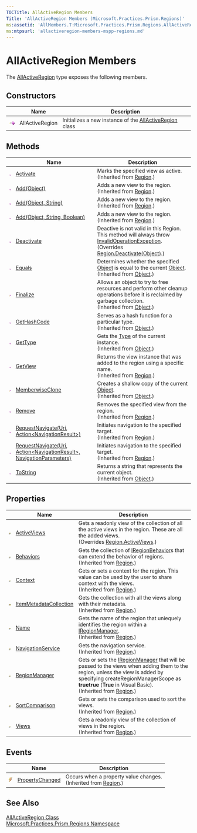 ```yaml
---
TOCTitle: AllActiveRegion Members
Title: 'AllActiveRegion Members (Microsoft.Practices.Prism.Regions)'
ms:assetid: 'AllMembers.T:Microsoft.Practices.Prism.Regions.AllActiveRegion'
ms:mtpsurl: 'allactiveregion-members-mspp-regions.md'
---
```


# AllActiveRegion Members

The [AllActiveRegion](/patterns-practices/reference/allactiveregion-class-mspp-regions) type exposes the following members.

## Constructors

<table>

<thead>
<tr class="header">
<th> </th>
<th>Name</th>
<th>Description</th>
</tr>
</thead>
<tbody>
<tr class="odd">
<td><img src="/patterns-practices/reference/images/public-method.gif" alt="Public method"/></td>
<td>AllActiveRegion</td>
<td><div class="summary">
Initializes a new instance of the <a href="/patterns-practices/reference/allactiveregion-class-mspp-regions" data-raw-source="[AllActiveRegion](/patterns-practices/reference/allactiveregion-class-mspp-regions)">AllActiveRegion</a> class
</div></td>
</tr>
</tbody>
</table>

## Methods

<table>

<thead>
<tr class="header">
<th> </th>
<th>Name</th>
<th>Description</th>
</tr>
</thead>
<tbody>
<tr class="odd">
<td><img src="/patterns-practices/reference/images/public-method.gif" alt="Public method"/></td>
<td><a href="/patterns-practices/reference/region-activate-method-mspp-regions" data-raw-source="[Activate](/patterns-practices/reference/region-activate-method-mspp-regions)">Activate</a></td>
<td><div class="summary">
Marks the specified view as active.
</div>
(Inherited from <a href="/patterns-practices/reference/region-class-mspp-regions" data-raw-source="[Region](/patterns-practices/reference/region-class-mspp-regions)">Region</a>.)</td>
</tr>
<tr class="even">
<td><img src="/patterns-practices/reference/images/public-method.gif" alt="Public method"/></td>
<td><a href="/patterns-practices/reference/region-add-method-object-mspp-regions" data-raw-source="[Add(Object)](/patterns-practices/reference/region-add-method-object-mspp-regions)">Add(Object)</a></td>
<td><div class="summary">
Adds a new view to the region.
</div>
(Inherited from <a href="/patterns-practices/reference/region-class-mspp-regions" data-raw-source="[Region](/patterns-practices/reference/region-class-mspp-regions)">Region</a>.)</td>
</tr>
<tr class="odd">
<td><img src="/patterns-practices/reference/images/public-method.gif" alt="Public method"/></td>
<td><a href="/patterns-practices/reference/region-add-method-object-string-mspp-regions" data-raw-source="[Add(Object, String)](/patterns-practices/reference/region-add-method-object-string-mspp-regions)">Add(Object, String)</a></td>
<td><div class="summary">
Adds a new view to the region.
</div>
(Inherited from <a href="/patterns-practices/reference/region-class-mspp-regions" data-raw-source="[Region](/patterns-practices/reference/region-class-mspp-regions)">Region</a>.)</td>
</tr>
<tr class="even">
<td><img src="/patterns-practices/reference/images/public-method.gif" alt="Public method"/></td>
<td><a href="/patterns-practices/reference/region-add-method-object-string-boolean-mspp-regions" data-raw-source="[Add(Object, String, Boolean)](/patterns-practices/reference/region-add-method-object-string-boolean-mspp-regions)">Add(Object, String, Boolean)</a></td>
<td><div class="summary">
Adds a new view to the region.
</div>
(Inherited from <a href="/patterns-practices/reference/region-class-mspp-regions" data-raw-source="[Region](/patterns-practices/reference/region-class-mspp-regions)">Region</a>.)</td>
</tr>
<tr class="odd">
<td><img src="/patterns-practices/reference/images/public-method.gif" alt="Public method"/></td>
<td><a href="/patterns-practices/reference/allactiveregion-deactivate-method-mspp-regions" data-raw-source="[Deactivate](/patterns-practices/reference/allactiveregion-deactivate-method-mspp-regions)">Deactivate</a></td>
<td><div class="summary">
Deactive is not valid in this Region. This method will always throw <a href="http://msdn.microsoft.com/en-us/library/2asft85a" data-raw-source="[InvalidOperationException](http://msdn.microsoft.com/en-us/library/2asft85a)">InvalidOperationException</a>.
</div>
(Overrides <a href="/patterns-practices/reference/region-deactivate-method-mspp-regions" data-raw-source="[Region.Deactivate(Object)](/patterns-practices/reference/region-deactivate-method-mspp-regions)">Region.Deactivate(Object)</a>.)</td>
</tr>
<tr class="even">
<td><img src="/patterns-practices/reference/images/public-method.gif" alt="Public method"/></td>
<td><a href="http://msdn.microsoft.com/en-us/library/bsc2ak47" data-raw-source="[Equals](http://msdn.microsoft.com/en-us/library/bsc2ak47)">Equals</a></td>
<td><div class="summary">
Determines whether the specified <a href="http://msdn.microsoft.com/en-us/library/e5kfa45b" data-raw-source="[Object](http://msdn.microsoft.com/en-us/library/e5kfa45b)">Object</a> is equal to the current <a href="http://msdn.microsoft.com/en-us/library/e5kfa45b" data-raw-source="[Object](http://msdn.microsoft.com/en-us/library/e5kfa45b)">Object</a>.
</div>
(Inherited from <a href="http://msdn.microsoft.com/en-us/library/e5kfa45b" data-raw-source="[Object](http://msdn.microsoft.com/en-us/library/e5kfa45b)">Object</a>.)</td>
</tr>
<tr class="odd">
<td><img src="/patterns-practices/reference/images/protmethod.gif" alt="Protected method"/></td>
<td><a href="http://msdn.microsoft.com/en-us/library/4k87zsw7" data-raw-source="[Finalize](http://msdn.microsoft.com/en-us/library/4k87zsw7)">Finalize</a></td>
<td><div class="summary">
Allows an object to try to free resources and perform other cleanup operations before it is reclaimed by garbage collection.
</div>
(Inherited from <a href="http://msdn.microsoft.com/en-us/library/e5kfa45b" data-raw-source="[Object](http://msdn.microsoft.com/en-us/library/e5kfa45b)">Object</a>.)</td>
</tr>
<tr class="even">
<td><img src="/patterns-practices/reference/images/public-method.gif" alt="Public method"/></td>
<td><a href="http://msdn.microsoft.com/en-us/library/zdee4b3y" data-raw-source="[GetHashCode](http://msdn.microsoft.com/en-us/library/zdee4b3y)">GetHashCode</a></td>
<td><div class="summary">
Serves as a hash function for a particular type.
</div>
(Inherited from <a href="http://msdn.microsoft.com/en-us/library/e5kfa45b" data-raw-source="[Object](http://msdn.microsoft.com/en-us/library/e5kfa45b)">Object</a>.)</td>
</tr>
<tr class="odd">
<td><img src="/patterns-practices/reference/images/public-method.gif" alt="Public method"/></td>
<td><a href="http://msdn.microsoft.com/en-us/library/dfwy45w9" data-raw-source="[GetType](http://msdn.microsoft.com/en-us/library/dfwy45w9)">GetType</a></td>
<td><div class="summary">
Gets the <a href="http://msdn.microsoft.com/en-us/library/42892f65" data-raw-source="[Type](http://msdn.microsoft.com/en-us/library/42892f65)">Type</a> of the current instance.
</div>
(Inherited from <a href="http://msdn.microsoft.com/en-us/library/e5kfa45b" data-raw-source="[Object](http://msdn.microsoft.com/en-us/library/e5kfa45b)">Object</a>.)</td>
</tr>
<tr class="even">
<td><img src="/patterns-practices/reference/images/public-method.gif" alt="Public method"/></td>
<td><a href="/patterns-practices/reference/region-getview-method-mspp-regions" data-raw-source="[GetView](/patterns-practices/reference/region-getview-method-mspp-regions)">GetView</a></td>
<td><div class="summary">
Returns the view instance that was added to the region using a specific name.
</div>
(Inherited from <a href="/patterns-practices/reference/region-class-mspp-regions" data-raw-source="[Region](/patterns-practices/reference/region-class-mspp-regions)">Region</a>.)</td>
</tr>
<tr class="odd">
<td><img src="/patterns-practices/reference/images/protmethod.gif" alt="Protected method"/></td>
<td><a href="http://msdn.microsoft.com/en-us/library/57ctke0a" data-raw-source="[MemberwiseClone](http://msdn.microsoft.com/en-us/library/57ctke0a)">MemberwiseClone</a></td>
<td><div class="summary">
Creates a shallow copy of the current <a href="http://msdn.microsoft.com/en-us/library/e5kfa45b" data-raw-source="[Object](http://msdn.microsoft.com/en-us/library/e5kfa45b)">Object</a>.
</div>
(Inherited from <a href="http://msdn.microsoft.com/en-us/library/e5kfa45b" data-raw-source="[Object](http://msdn.microsoft.com/en-us/library/e5kfa45b)">Object</a>.)</td>
</tr>
<tr class="even">
<td><img src="/patterns-practices/reference/images/public-method.gif" alt="Public method"/></td>
<td><a href="/patterns-practices/reference/region-remove-method-mspp-regions" data-raw-source="[Remove](/patterns-practices/reference/region-remove-method-mspp-regions)">Remove</a></td>
<td><div class="summary">
Removes the specified view from the region.
</div>
(Inherited from <a href="/patterns-practices/reference/region-class-mspp-regions" data-raw-source="[Region](/patterns-practices/reference/region-class-mspp-regions)">Region</a>.)</td>
</tr>
<tr class="odd">
<td><img src="/patterns-practices/reference/images/public-method.gif" alt="Public method"/></td>
<td><a href="/patterns-practices/reference/region-requestnavigate-method-uri-action-navigationresult-mspp-regions" data-raw-source="[RequestNavigate(Uri, Action&amp;lt;NavigationResult&amp;gt;)](/patterns-practices/reference/region-requestnavigate-method-uri-action-navigationresult-mspp-regions)">RequestNavigate(Uri, Action&lt;NavigationResult&gt;)</a></td>
<td><div class="summary">
Initiates navigation to the specified target.
</div>
(Inherited from <a href="/patterns-practices/reference/region-class-mspp-regions" data-raw-source="[Region](/patterns-practices/reference/region-class-mspp-regions)">Region</a>.)</td>
</tr>
<tr class="even">
<td><img src="/patterns-practices/reference/images/public-method.gif" alt="Public method"/></td>
<td><a href="/patterns-practices/reference/region-requestnavigate-method-uri-action-navigationresult-navigationparameters-mspp-regions" data-raw-source="[RequestNavigate(Uri, Action&amp;lt;NavigationResult&amp;gt;, NavigationParameters) ](/patterns-practices/reference/region-requestnavigate-method-uri-action-navigationresult-navigationparameters-mspp-regions)">RequestNavigate(Uri, Action&lt;NavigationResult&gt;, NavigationParameters) </a></td>
<td><div class="summary">
Initiates navigation to the specified target.
</div>
(Inherited from <a href="/patterns-practices/reference/region-class-mspp-regions" data-raw-source="[Region](/patterns-practices/reference/region-class-mspp-regions)">Region</a>.)</td>
</tr>
<tr class="odd">
<td><img src="/patterns-practices/reference/images/public-method.gif" alt="Public method"/></td>
<td><a href="http://msdn.microsoft.com/en-us/library/7bxwbwt2" data-raw-source="[ToString](http://msdn.microsoft.com/en-us/library/7bxwbwt2)">ToString</a></td>
<td><div class="summary">
Returns a string that represents the current object.
</div>
(Inherited from <a href="http://msdn.microsoft.com/en-us/library/e5kfa45b" data-raw-source="[Object](http://msdn.microsoft.com/en-us/library/e5kfa45b)">Object</a>.)</td>
</tr>
</tbody>
</table>

## Properties

<table>

<thead>
<tr class="header">
<th> </th>
<th>Name</th>
<th>Description</th>
</tr>
</thead>
<tbody>
<tr class="odd">
<td><img src="/patterns-practices/reference/images/pubproperty.gif" alt="Public property"/></td>
<td><a href="/patterns-practices/reference/allactiveregion-activeviews-property-mspp-regions" data-raw-source="[ActiveViews](/patterns-practices/reference/allactiveregion-activeviews-property-mspp-regions)">ActiveViews</a></td>
<td><div class="summary">
Gets a readonly view of the collection of all the active views in the region. These are all the added views.
</div>
(Overrides <a href="/patterns-practices/reference/region-activeviews-property-mspp-regions" data-raw-source="[Region.ActiveViews](/patterns-practices/reference/region-activeviews-property-mspp-regions)">Region.ActiveViews</a>.)</td>
</tr>
<tr class="even">
<td><img src="/patterns-practices/reference/images/pubproperty.gif" alt="Public property"/></td>
<td><a href="/patterns-practices/reference/region-behaviors-property-mspp-regions" data-raw-source="[Behaviors](/patterns-practices/reference/region-behaviors-property-mspp-regions)">Behaviors</a></td>
<td><div class="summary">
Gets the collection of <a href="/patterns-practices/reference/iregionbehavior-interface-mspp-regions" data-raw-source="[IRegionBehavior](/patterns-practices/reference/iregionbehavior-interface-mspp-regions)">IRegionBehavior</a>s that can extend the behavior of regions.
</div>
(Inherited from <a href="/patterns-practices/reference/region-class-mspp-regions" data-raw-source="[Region](/patterns-practices/reference/region-class-mspp-regions)">Region</a>.)</td>
</tr>
<tr class="odd">
<td><img src="/patterns-practices/reference/images/pubproperty.gif" alt="Public property"/></td>
<td><a href="/patterns-practices/reference/region-context-property-mspp-regions" data-raw-source="[Context](/patterns-practices/reference/region-context-property-mspp-regions)">Context</a></td>
<td><div class="summary">
Gets or sets a context for the region. This value can be used by the user to share context with the views.
</div>
(Inherited from <a href="/patterns-practices/reference/region-class-mspp-regions" data-raw-source="[Region](/patterns-practices/reference/region-class-mspp-regions)">Region</a>.)</td>
</tr>
<tr class="even">
<td><img src="/patterns-practices/reference/images/protproperty.gif" alt="Protected property"/></td>
<td><a href="/patterns-practices/reference/region-itemmetadatacollection-property-mspp-regions" data-raw-source="[ItemMetadataCollection](/patterns-practices/reference/region-itemmetadatacollection-property-mspp-regions)">ItemMetadataCollection</a></td>
<td><div class="summary">
Gets the collection with all the views along with their metadata.
</div>
(Inherited from <a href="/patterns-practices/reference/region-class-mspp-regions" data-raw-source="[Region](/patterns-practices/reference/region-class-mspp-regions)">Region</a>.)</td>
</tr>
<tr class="odd">
<td><img src="/patterns-practices/reference/images/pubproperty.gif" alt="Public property"/></td>
<td><a href="/patterns-practices/reference/region-name-property-mspp-regions" data-raw-source="[Name](/patterns-practices/reference/region-name-property-mspp-regions)">Name</a></td>
<td><div class="summary">
Gets the name of the region that uniequely identifies the region within a <a href="/patterns-practices/reference/iregionmanager-interface-mspp-regions" data-raw-source="[IRegionManager](/patterns-practices/reference/iregionmanager-interface-mspp-regions)">IRegionManager</a>.
</div>
(Inherited from <a href="/patterns-practices/reference/region-class-mspp-regions" data-raw-source="[Region](/patterns-practices/reference/region-class-mspp-regions)">Region</a>.)</td>
</tr>
<tr class="even">
<td><img src="/patterns-practices/reference/images/pubproperty.gif" alt="Public property"/></td>
<td><a href="/patterns-practices/reference/region-navigationservice-property-mspp-regions" data-raw-source="[NavigationService](/patterns-practices/reference/region-navigationservice-property-mspp-regions)">NavigationService</a></td>
<td><div class="summary">
Gets the navigation service.
</div>
(Inherited from <a href="/patterns-practices/reference/region-class-mspp-regions" data-raw-source="[Region](/patterns-practices/reference/region-class-mspp-regions)">Region</a>.)</td>
</tr>
<tr class="odd">
<td><img src="/patterns-practices/reference/images/pubproperty.gif" alt="Public property"/></td>
<td><a href="/patterns-practices/reference/region-regionmanager-property-mspp-regions" data-raw-source="[RegionManager](/patterns-practices/reference/region-regionmanager-property-mspp-regions)">RegionManager</a></td>
<td><div class="summary">
Gets or sets the <a href="/patterns-practices/reference/iregionmanager-interface-mspp-regions" data-raw-source="[IRegionManager](/patterns-practices/reference/iregionmanager-interface-mspp-regions)">IRegionManager</a> that will be passed to the views when adding them to the region, unless the view is added by specifying createRegionManagerScope as <strong>truetrue</strong> (<strong>True</strong> in Visual Basic).
</div>
(Inherited from <a href="/patterns-practices/reference/region-class-mspp-regions" data-raw-source="[Region](/patterns-practices/reference/region-class-mspp-regions)">Region</a>.)</td>
</tr>
<tr class="even">
<td><img src="/patterns-practices/reference/images/pubproperty.gif" alt="Public property"/></td>
<td><a href="/patterns-practices/reference/region-sortcomparison-property-mspp-regions" data-raw-source="[SortComparison](/patterns-practices/reference/region-sortcomparison-property-mspp-regions)">SortComparison</a></td>
<td><div class="summary">
Gets or sets the comparison used to sort the views.
</div>
(Inherited from <a href="/patterns-practices/reference/region-class-mspp-regions" data-raw-source="[Region](/patterns-practices/reference/region-class-mspp-regions)">Region</a>.)</td>
</tr>
<tr class="odd">
<td><img src="/patterns-practices/reference/images/pubproperty.gif" alt="Public property"/></td>
<td><a href="/patterns-practices/reference/region-views-property-mspp-regions" data-raw-source="[Views](/patterns-practices/reference/region-views-property-mspp-regions)">Views</a></td>
<td><div class="summary">
Gets a readonly view of the collection of views in the region.
</div>
(Inherited from <a href="/patterns-practices/reference/region-class-mspp-regions" data-raw-source="[Region](/patterns-practices/reference/region-class-mspp-regions)">Region</a>.)</td>
</tr>
</tbody>
</table>

## Events

<table>

<thead>
<tr class="header">
<th> </th>
<th>Name</th>
<th>Description</th>
</tr>
</thead>
<tbody>
<tr class="odd">
<td><img src="/patterns-practices/reference/images/pubevent.gif" alt="Public event"/></td>
<td><a href="/patterns-practices/reference/region-propertychanged-event-mspp-regions" data-raw-source="[PropertyChanged](/patterns-practices/reference/region-propertychanged-event-mspp-regions)">PropertyChanged</a></td>
<td><div class="summary">
Occurs when a property value changes.
</div>
(Inherited from <a href="/patterns-practices/reference/region-class-mspp-regions" data-raw-source="[Region](/patterns-practices/reference/region-class-mspp-regions)">Region</a>.)</td>
</tr>
</tbody>
</table>

## See Also

[AllActiveRegion Class](/patterns-practices/reference/allactiveregion-class-mspp-regions)  
[Microsoft.Practices.Prism.Regions Namespace](/patterns-practices/reference/mspp-regions-namespace)  